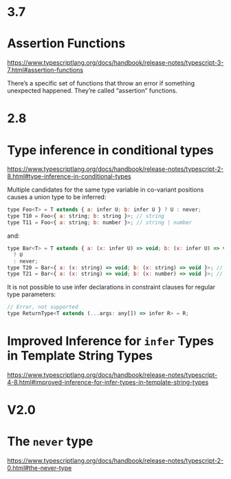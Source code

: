 # 3.7

# Assertion Functions

https://www.typescriptlang.org/docs/handbook/release-notes/typescript-3-7.html#assertion-functions

There’s a specific set of functions that throw an error if something unexpected happened. They’re called “assertion” functions.

# 2.8

# Type inference in conditional types

https://www.typescriptlang.org/docs/handbook/release-notes/typescript-2-8.html#type-inference-in-conditional-types

Multiple candidates for the same type variable in co-variant positions causes a union type to be inferred:

```js
type Foo<T> = T extends { a: infer U; b: infer U } ? U : never;
type T10 = Foo<{ a: string; b: string }>; // string
type T11 = Foo<{ a: string; b: number }>; // string | number
```

and:

```js
type Bar<T> = T extends { a: (x: infer U) => void; b: (x: infer U) => void }
  ? U
  : never;
type T20 = Bar<{ a: (x: string) => void; b: (x: string) => void }>; // string
type T21 = Bar<{ a: (x: string) => void; b: (x: number) => void }>; // string & number
```

It is not possible to use infer declarations in constraint clauses for regular type parameters:

```js
// Error, not supported
type ReturnType<T extends (...args: any[]) => infer R> = R; 
```

# Improved Inference for `infer` Types in Template String Types

https://www.typescriptlang.org/docs/handbook/release-notes/typescript-4-8.html#improved-inference-for-infer-types-in-template-string-types

# V2.0

# The `never` type

https://www.typescriptlang.org/docs/handbook/release-notes/typescript-2-0.html#the-never-type
